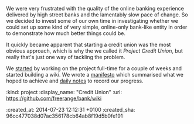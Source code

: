 We were very frustrated with the quality of the online banking experience delivered by high street banks and the lamentably slow pace of change. So we decided to invest some of our own time in investigating whether we could set up some kind of very simple, online-only bank-like entity in order to demonstrate how much better things could be.

It quickly became apparent that starting a credit union was the most obvious approach, which is why the we called it _Project Credit Union_, but really that's just one way of tackling the problem.

We [started][] by working on the project full-time for a couple of weeks and started building a wiki. We wrote a [manifesto][] which summarised what we hoped to achieve and [daily notes][] to record our progress.

[started]: /project-credit-union-day-1
[manifesto]: https://github.com/freerange/bank/wiki#manifesto
[daily notes]: https://github.com/freerange/bank/wiki#progress

:kind: project
:display_name: "Credit Union"
:url: https://github.com/freerange/bank/wiki

:created_at: 2014-07-23 12:12:31 +0100
:created_sha: 96cc477038d07ac356178cb64ab8f19d5b0fe191
